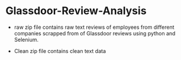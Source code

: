 # Glassdoor-Review-Analysis

- raw zip file contains raw text reviews of employees from different companies scrapped from of Glassdoor reviews using python and Selenium.  

- Clean zip file contains clean text data


